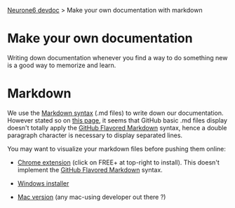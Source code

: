[Neurone6 devdoc](../README.md) &gt; Make your own documentation with markdown

# Make your own documentation

Writing down documentation whenever you find a way to do something new is a good way to memorize and learn.

# Markdown

We use the [Markdown syntax](http://daringfireball.net/projects/markdown/syntax) (.md files) to write down our documentation.
However stated so on [this page](https://help.github.com/articles/github-flavored-markdown), it seems that GitHub basic .md files display doesn't totally apply the [GitHub Flavored Markdown](http://github.github.com/github-flavored-markdown/) syntax, hence a double paragraph character is necessary to display separated lines.

You may want to visualize your markdown files before pushing them online:

- [Chrome extension](https://chrome.google.com/webstore/detail/markdown-preview/jmchmkecamhbiokiopfpnfgbidieafmd?hl=en) (click on FREE+ at top-right to install). This doesn't implement the [GitHub Flavored Markdown](http://github.github.com/github-flavored-markdown/) syntax.

- [Windows installer](https://bitbucket.org/wcoenen/downmarker/downloads)

- [Mac version]() (any mac-using developer out there ?)
